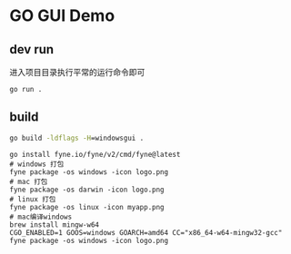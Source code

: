 # GO GUI Demo
## dev run
进入项目目录执行平常的运行命令即可

```
go run . 
```

## build

```cmd
go build -ldflags -H=windowsgui .
```

```shell
go install fyne.io/fyne/v2/cmd/fyne@latest
# windows 打包
fyne package -os windows -icon logo.png
# mac 打包
fyne package -os darwin -icon logo.png
# linux 打包
fyne package -os linux -icon myapp.png 
# mac编译windows
brew install mingw-w64
CGO_ENABLED=1 GOOS=windows GOARCH=amd64 CC="x86_64-w64-mingw32-gcc" fyne package -os windows -icon logo.png
```
